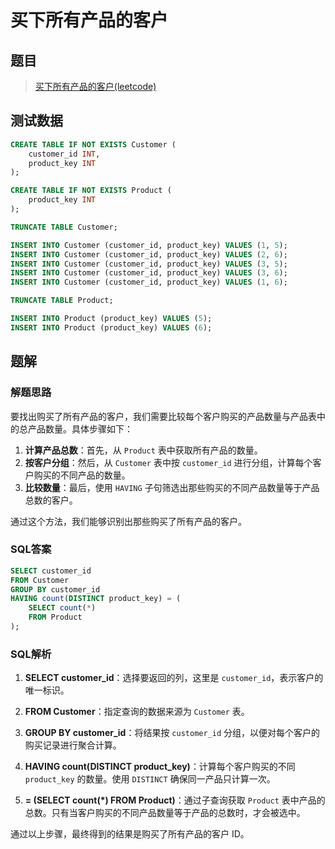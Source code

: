 # 买下所有产品的客户

## 题目

> [买下所有产品的客户(leetcode)](https://leetcode.cn/problems/customers-who-bought-all-products/?envType=study-plan-v2&envId=sql-free-50)

## 测试数据

```sql
CREATE TABLE IF NOT EXISTS Customer (
    customer_id INT,
    product_key INT
);

CREATE TABLE IF NOT EXISTS Product (
    product_key INT
);

TRUNCATE TABLE Customer;

INSERT INTO Customer (customer_id, product_key) VALUES (1, 5);
INSERT INTO Customer (customer_id, product_key) VALUES (2, 6);
INSERT INTO Customer (customer_id, product_key) VALUES (3, 5);
INSERT INTO Customer (customer_id, product_key) VALUES (3, 6);
INSERT INTO Customer (customer_id, product_key) VALUES (1, 6);

TRUNCATE TABLE Product;

INSERT INTO Product (product_key) VALUES (5);
INSERT INTO Product (product_key) VALUES (6);
```

## 题解

### 解题思路

要找出购买了所有产品的客户，我们需要比较每个客户购买的产品数量与产品表中的总产品数量。具体步骤如下：

1. **计算产品总数**：首先，从 `Product` 表中获取所有产品的数量。
2. **按客户分组**：然后，从 `Customer` 表中按 `customer_id` 进行分组，计算每个客户购买的不同产品的数量。
3. **比较数量**：最后，使用 `HAVING` 子句筛选出那些购买的不同产品数量等于产品总数的客户。

通过这个方法，我们能够识别出那些购买了所有产品的客户。

### SQL答案

```sql
SELECT customer_id
FROM Customer
GROUP BY customer_id
HAVING count(DISTINCT product_key) = (
	SELECT count(*)
	FROM Product
);
```

### SQL解析

1. **SELECT customer_id**：选择要返回的列，这里是 `customer_id`，表示客户的唯一标识。

2. **FROM Customer**：指定查询的数据来源为 `Customer` 表。

3. **GROUP BY customer_id**：将结果按 `customer_id` 分组，以便对每个客户的购买记录进行聚合计算。

4. **HAVING count(DISTINCT product_key)**：计算每个客户购买的不同 `product_key` 的数量。使用 `DISTINCT` 确保同一产品只计算一次。

5. **= (SELECT count(*) FROM Product)**：通过子查询获取 `Product` 表中产品的总数。只有当客户购买的不同产品数量等于产品的总数时，才会被选中。

通过以上步骤，最终得到的结果是购买了所有产品的客户 ID。